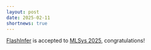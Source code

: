 ```yaml
---
layout: post
date: 2025-02-11
shortnews: true
---
```


[FlashInfer](https://arxiv.org/abs/2501.01005) is accepted to [MLSys 2025](https://mlsys.org/Conferences/2025), congratulations!
